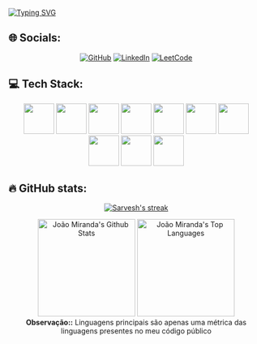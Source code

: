 <!--## 💫 About Me:-->
<p align="center">
   <link rel="stylesheet" href="https://cdn.jsdelivr.net/gh/devicons/devicon@v2.15.1/devicon.min.css">
</p>

[![Typing SVG](https://readme-typing-svg.demolab.com?font=Fira+Code&weight=900&size=24&pause=1000&color=6DB33F&center=falso&vCenter=falso&repeat=verdadeiro&random=falso&width=400&lines=Olá!+Eu+sou+João+Miranda.%F0%9F%92%BB)](https://git.io/typing-svg)




 

## 🌐 Socials:

<p align="center">
  <a href="https://github.com/Joao-Miranda-jvcm">
  <img src="https://img.shields.io/badge/GitHub-100000?style=for-the-badge&logo=github&logoColor=white" alt="GitHub"></a>
  <a href="https://www.linkedin.com/in/joao-miranda-jvcm/">
  <img src="https://img.shields.io/badge/linkedin-%230077B5.svg?style=for-the-badge&logo=linkedin&logoColor=white" alt="LinkedIn"></a>
  <a href="https://leetcode.com/u/Joao-Miranda-jvcm/">
  <img src="https://img.shields.io/badge/LeetCode-000000?style=for-the-badge&logo=LeetCode&logoColor=#d16c06" alt="LeetCode"></a>
</p>
  
  
## 💻 Tech Stack:

<p align="center">
    <img src="https://cdn.jsdelivr.net/gh/devicons/devicon/icons/python/python-original-wordmark.svg" height="60" width="60"/> 
    <img src="https://cdn.jsdelivr.net/gh/devicons/devicon/icons/mysql/mysql-original-wordmark.svg" height="60" width="60"/>
    <img src='https://cdn.jsdelivr.net/gh/devicons/devicon/icons/c/c-original.svg' height="60" width="60"/>
    <img src="https://cdn.jsdelivr.net/gh/devicons/devicon/icons/java/java-original-wordmark.svg" height="60" width="60"/>
    <img src="https://cdn.jsdelivr.net/gh/devicons/devicon/icons/git/git-plain-wordmark.svg" height="60" width="60"/>
    <img src="https://cdn.jsdelivr.net/gh/devicons/devicon/icons/html5/html5-original-wordmark.svg" height="60" width="60"/>
    <img src="https://cdn.jsdelivr.net/gh/devicons/devicon/icons/css3/css3-original-wordmark.svg" height="60" width="60"/>
    <img src="https://cdn.jsdelivr.net/gh/devicons/devicon/icons/javascript/javascript-plain.svg" height="60" width="60"/>
    <img src="https://cdn.jsdelivr.net/gh/devicons/devicon/icons/spring/spring-original.svg" height="60" width="60"/>
    <img src="https://cdn.jsdelivr.net/gh/devicons/devicon/icons/maven/maven-original.svg" height="60" width="60"/>
</p>

## 🔥 GitHub stats:

<p align="center">
  <a href="https://github.com/Joao-Miranda-jvcm">
    <img title="GitHub Stats" alt="Sarvesh's streak" src="https://streak-stats.demolab.com/?user=Joao-Miranda-jvcm&layout=compact&theme=react&hide_border=true&bg_color=1F222E&title_color=F85D7F&icon_color=F8D866"/>
  </a>
</p>

<p align="center">
  <a href="https://github.com/Joao-Miranda-jvcm"><img alt="João Miranda's Github Stats" src="https://github-readme-stats.vercel.app/api?username=Joao-Miranda-jvcm&show_icons=true&include_all_commits=true&count_private=true&theme=react&hide_border=true&bg_color=1F222E&title_color=F85D7F&rank_icon=github&icon_color=F8D866" height="192px"/></a>
  <a href="https://github.com/Joao-Miranda-jvcm"><img alt="João Miranda's Top Languages" src="https://github-readme-stats.vercel.app/api/top-langs/?username=Joao-Miranda-jvcm&layout=compact&theme=react&hide_border=true&bg_color=1F222E&title_color=F85D7F&icon_color=F8D866&hide=HTML,Jupyter%20Notebook" height="192px"/></a>

  <br/>
  <b>Observação::</b> Linguagens principais são apenas uma métrica das linguagens presentes no meu código público
</p>

